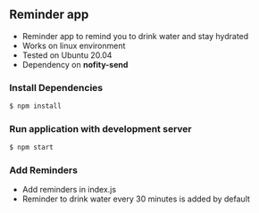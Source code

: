 ## Reminder app

* Reminder app to remind you to drink water and stay hydrated
* Works on linux environment
* Tested on Ubuntu 20.04
* Dependency on **nofity-send** 

### Install Dependencies

```bash
$ npm install
```

### Run application with development server

```bash
$ npm start
```

### Add Reminders
* Add reminders in index.js
* Reminder to drink water every 30 minutes is added by default
